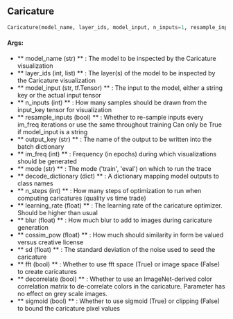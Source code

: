 ## Caricature
```python
Caricature(model_name, layer_ids, model_input, n_inputs=1, resample_inputs=False, output_key=None, im_freq=1, mode='eval', decode_dictionary=None, n_steps=128, learning_rate=0.05, blur=1, cossim_pow=0.5, sd=0.01, fft=True, decorrelate=True, sigmoid=True)
```


#### Args:

* ** model_name (str) ** :  The model to be inspected by the Caricature visualization
* ** layer_ids (int, list) ** :  The layer(s) of the model to be inspected by the Caricature visualization
* ** model_input (str, tf.Tensor) ** :  The input to the model, either a string key or the actual input tensor
* ** n_inputs (int) ** :  How many samples should be drawn from the input_key tensor for visualization
* ** resample_inputs (bool) ** :  Whether to re-sample inputs every im_freq iterations or use the same throughout training                            Can only be True if model_input is a string
* ** output_key (str) ** :  The name of the output to be written into the batch dictionary
* ** im_freq (int) ** :  Frequency (in epochs) during which visualizations should be generated
* ** mode (str) ** :  The mode ('train', 'eval') on which to run the trace
* ** decode_dictionary (dict) ** :  A dictionary mapping model outputs to class names
* ** n_steps (int) ** :  How many steps of optimization to run when computing caricatures (quality vs time trade)
* ** learning_rate (float) ** :  The learning rate of the caricature optimizer. Should be higher than usual
* ** blur (float) ** :  How much blur to add to images during caricature generation
* ** cossim_pow (float) ** :  How much should similarity in form be valued versus creative license
* ** sd (float) ** :  The standard deviation of the noise used to seed the caricature
* ** fft (bool) ** :  Whether to use fft space (True) or image space (False) to create caricatures
* ** decorrelate (bool) ** :  Whether to use an ImageNet-derived color correlation matrix to de-correlate colors in                             the caricature. Parameter has no effect on grey scale images.
* ** sigmoid (bool) ** :  Whether to use sigmoid (True) or clipping (False) to bound the caricature pixel values